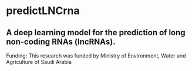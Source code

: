 # predictLNCrna
## A deep learning model for the prediction of long non-coding RNAs (lncRNAs).
Funding: This research was funded by Ministry of Environment, Water and Agriculture of Saudi Arabia
